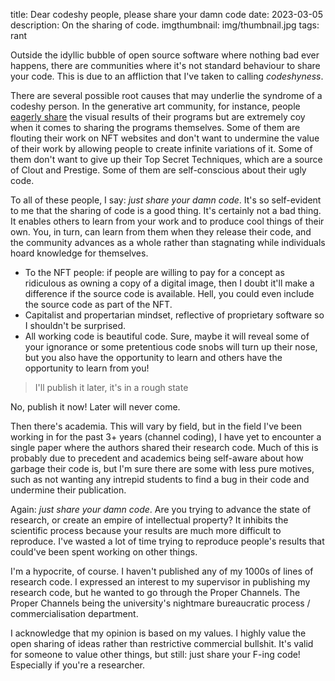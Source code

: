 title: Dear codeshy people, please share your damn code
date: 2023-03-05
description: On the sharing of code.
imgthumbnail: img/thumbnail.jpg
tags: rant

Outside the idyllic bubble of open source software where nothing bad ever happens, there are communities where it's not standard behaviour to share your code. This is due to an affliction that I've taken to calling *codeshyness*.

There are several possible root causes that may underlie the syndrome of a codeshy person. In the generative art community, for instance, people [eagerly share](https://www.reddit.com/r/generative/) the visual results of their programs but are extremely coy when it comes to sharing the programs themselves. Some of them are flouting their work on NFT websites and don't want to undermine the value of their work by allowing people to create infinite variations of it. Some of them don't want to give up their Top Secret Techniques, which are a source of Clout and Prestige. Some of them are self-conscious about their ugly code.

To all of these people, I say: *just share your damn code*. It's so self-evident to me that the sharing of code is a good thing. It's certainly not a bad thing. It enables others to learn from your work and to produce cool things of their own. You, in turn, can learn from them when they release their code, and the community advances as a whole rather than stagnating while individuals hoard knowledge for themselves.

- To the NFT people: if people are willing to pay for a concept as ridiculous as owning a copy of a digital image, then I doubt it'll make a difference if the source code is available. Hell, you could even include the source code as part of the NFT.
- Capitalist and propertarian mindset, reflective of proprietary software so I shouldn't be surprised.
- All working code is beautiful code. Sure, maybe it will reveal some of your ignorance or some pretentious code snobs will turn up their nose, but you also have the opportunity to learn and others have the opportunity to learn from you!

> I'll publish it later, it's in a rough state

No, publish it now! Later will never come.

Then there's academia. This will vary by field, but in the field I've been working in for the past 3+ years (channel coding), I have yet to encounter a single paper where the authors shared their research code. Much of this is probably due to precedent and academics being self-aware about how garbage their code is, but I'm sure there are some with less pure motives, such as not wanting any intrepid students to find a bug in their code and undermine their publication.

Again: *just share your damn code*. Are you trying to advance the state of research, or create an empire of intellectual property? It inhibits the scientific process because your results are much more difficult to reproduce. I've wasted a lot of time trying to reproduce people's results that could've been spent working on other things.

I'm a hypocrite, of course. I haven't published any of my 1000s of lines of research code. I expressed an interest to my supervisor in publishing my research code, but he wanted to go through the Proper Channels. The Proper Channels being the university's nightmare bureaucratic process / commercialisation department.

I acknowledge that my opinion is based on my values. I highly value the open sharing of ideas rather than restrictive commercial bullshit. It's valid for someone to value other things, but still: just share your F-ing code! Especially if you're a researcher.
